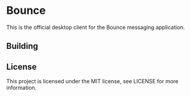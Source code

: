 Bounce
======

This is the official desktop client for the Bounce messaging application.

Building
--------

License
-------

This project is licensed under the MIT license, see LICENSE for more information.
